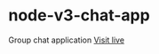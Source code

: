# node-v3-chat-app
Group chat application
[Visit live](https://abhay313-node-v3-chat-app.herokuapp.com/)

